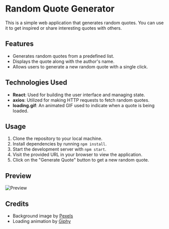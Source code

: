 # Random Quote Generator

This is a simple web application that generates random quotes. You can use it to get inspired or share interesting quotes with others.

## Features

- Generates random quotes from a predefined list.
- Displays the quote along with the author's name.
- Allows users to generate a new random quote with a single click.

## Technologies Used

- **React**: Used for building the user interface and managing state.
- **axios**: Utilized for making HTTP requests to fetch random quotes.
- **loading.gif**: An animated GIF used to indicate when a quote is being loaded.

## Usage

1. Clone the repository to your local machine.
2. Install dependencies by running `npm install`.
3. Start the development server with `npm start`.
4. Visit the provided URL in your browser to view the application.
5. Click on the "Generate Quote" button to get a new random quote.

## Preview

![Preview](/assets/preview.png)

## Credits

- Background image by [Pexels](https://www.pexels.com/photo/952670/)
- Loading animation by [Giphy](https://giphy.com/)
